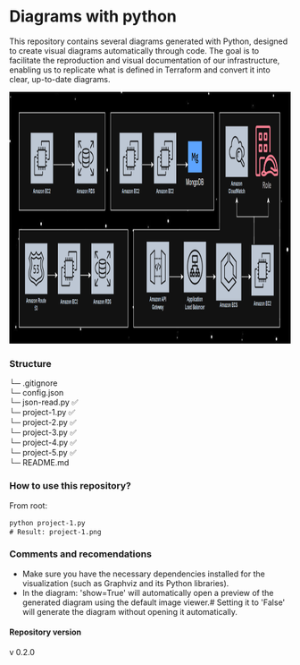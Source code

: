 # Diagrams with python
This repository contains several diagrams generated with Python, designed to create visual diagrams automatically through code. The goal is to facilitate the reproduction and visual documentation of our infrastructure, enabling us to replicate what is defined in Terraform and convert it into clear, up-to-date diagrams.

<div align="center">
  <img src="diagram.png" alt="Diagram" width="780" height="450">
</div>

### Structure
└─ .gitignore  <br>
└─ config.json <br>
└─ json-read.py ✅<br>
└─ project-1.py ✅<br>
└─ project-2.py ✅<br>
└─ project-3.py ✅<br>
└─ project-4.py ✅<br>
└─ project-5.py ✅<br>
└─ README.md

### How to use this repository?

From root:

```
python project-1.py
# Result: project-1.png
```

### Comments and recomendations
- Make sure you have the necessary dependencies installed for the visualization (such as Graphviz and its Python libraries).
- In the diagram: 'show=True' will automatically open a preview of the generated diagram using the default image viewer.# Setting it to 'False' will generate the diagram without opening it automatically.

#### Repository version
v 0.2.0
